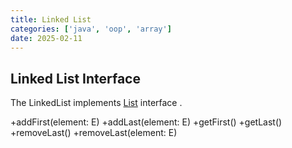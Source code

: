```yaml
---
title: Linked List
categories: ['java', 'oop', 'array']
date: 2025-02-11
---
```


## Linked List Interface

The LinkedList<E> implements [List<E>](../list) interface .

+addFirst(element: E)
+addLast(element: E)
+getFirst()
+getLast()
+removeLast()
+removeLast(element: E)